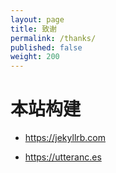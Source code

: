 ```yaml
---
layout: page
title: 致谢
permalink: /thanks/
published: false
weight: 200
---
```


# 本站构建

- <https://jekyllrb.com>

- <https://utteranc.es>
